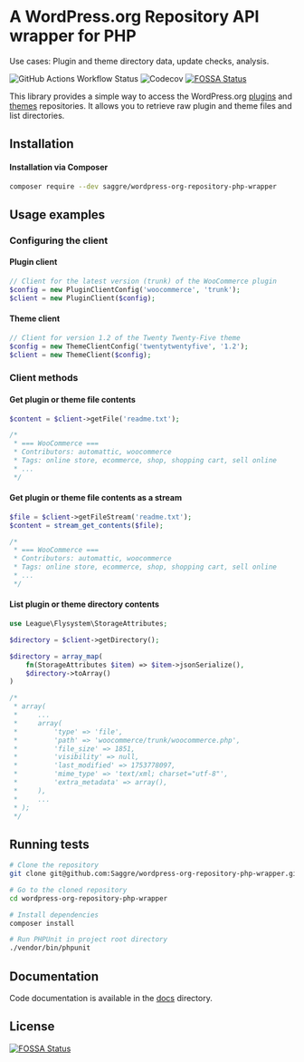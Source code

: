 # A WordPress.org Repository API wrapper for PHP

Use cases: Plugin and theme directory data, update checks, analysis.

![GitHub Actions Workflow Status](https://img.shields.io/github/actions/workflow/status/Saggre/wordpress-org-repository-php-wrapper/test.yml)
![Codecov](https://img.shields.io/codecov/c/github/Saggre/wordpress-org-repository-php-wrapper)
[![FOSSA Status](https://app.fossa.com/api/projects/git%2Bgithub.com%2FSaggre%2Fwordpress-org-repository-php-wrapper.svg?type=shield)](https://app.fossa.com/projects/git%2Bgithub.com%2FSaggre%2Fwordpress-org-repository-php-wrapper?ref=badge_shield)

This library provides a simple way to access the WordPress.org [plugins](https://wordpress.org/plugins/)
and [themes](https://wordpress.org/themes/) repositories. It allows you to retrieve raw plugin and theme files and list
directories.

## Installation

#### Installation via Composer

```bash
composer require --dev saggre/wordpress-org-repository-php-wrapper
```

## Usage examples

### Configuring the client

#### Plugin client

```php
// Client for the latest version (trunk) of the WooCommerce plugin
$config = new PluginClientConfig('woocommerce', 'trunk');
$client = new PluginClient($config);
```

#### Theme client

```php
// Client for version 1.2 of the Twenty Twenty-Five theme
$config = new ThemeClientConfig('twentytwentyfive', '1.2');
$client = new ThemeClient($config);
```

### Client methods

#### Get plugin or theme file contents

```php
$content = $client->getFile('readme.txt');

/*
 * === WooCommerce ===
 * Contributors: automattic, woocommerce
 * Tags: online store, ecommerce, shop, shopping cart, sell online
 * ...
 */
```

#### Get plugin or theme file contents as a stream

```php
$file = $client->getFileStream('readme.txt');
$content = stream_get_contents($file);

/*
 * === WooCommerce ===
 * Contributors: automattic, woocommerce
 * Tags: online store, ecommerce, shop, shopping cart, sell online
 * ...
 */
```

#### List plugin or theme directory contents

```php
use League\Flysystem\StorageAttributes;

$directory = $client->getDirectory();

$directory = array_map(
    fn(StorageAttributes $item) => $item->jsonSerialize(), 
    $directory->toArray()
)

/*
 * array(
 *     ...
 *     array(
 *         'type' => 'file',
 *         'path' => 'woocommerce/trunk/woocommerce.php',
 *         'file_size' => 1851,
 *         'visibility' => null,
 *         'last_modified' => 1753778097,
 *         'mime_type' => 'text/xml; charset="utf-8"',
 *         'extra_metadata' => array(),
 *     ),
 *     ...
 * );
 */
```

## Running tests

```bash
# Clone the repository
git clone git@github.com:Saggre/wordpress-org-repository-php-wrapper.git

# Go to the cloned repository
cd wordpress-org-repository-php-wrapper

# Install dependencies
composer install

# Run PHPUnit in project root directory
./vendor/bin/phpunit
```

## Documentation

Code documentation is available in the [docs](.docs/Home.md) directory.

## License

[![FOSSA Status](https://app.fossa.com/api/projects/git%2Bgithub.com%2FSaggre%2Fwordpress-org-repository-php-wrapper.svg?type=large)](https://app.fossa.com/projects/git%2Bgithub.com%2FSaggre%2Fwordpress-org-repository-php-wrapper?ref=badge_large)
